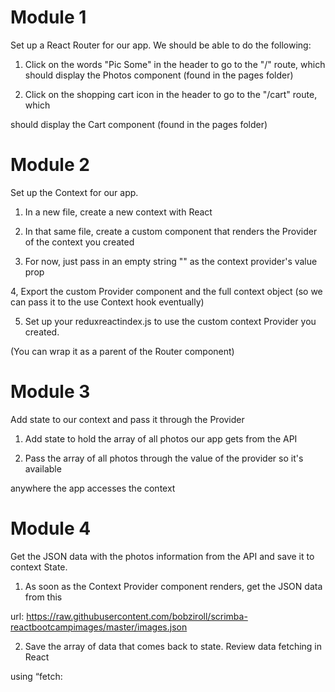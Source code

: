 # Module 1

Set up a React Router for our app. We should be able to do the following:

1. Click on the words "Pic Some" in the header to go to the "/" route, which should
display the Photos component (found in the pages folder)

2. Click on the shopping cart icon in the header to go to the "/cart" route, which

should display the Cart component (found in the pages folder)


# Module 2

Set up the Context for our app.

1. In a new file, create a new context with React

2. In that same file, create a custom component that renders the Provider of the
context you created

3. For now, just pass in an empty string "" as the context provider's value prop

4, Export the custom Provider component and the full context object (so we can pass
it to the use Context hook eventually)

5. Set up your reduxreactindex.js to use the custom context Provider you created.

(You can wrap it as a parent of the Router component)


# Module 3

Add state to our context and pass it through the Provider

1. Add state to hold the array of all photos our app gets from the API

2. Pass the array of all photos through the value of the provider so it's available

anywhere the app accesses the context

# Module 4
Get the JSON data with the photos information from the API and save it to context
State.

1. As soon as the Context Provider component renders, get the JSON data from this

url:
https://raw.githubusercontent.com/bobziroll/scrimba-reactbootcampimages/master/images.json

2. Save the array of data that comes back to state. Review data fetching in React

using “fetch: